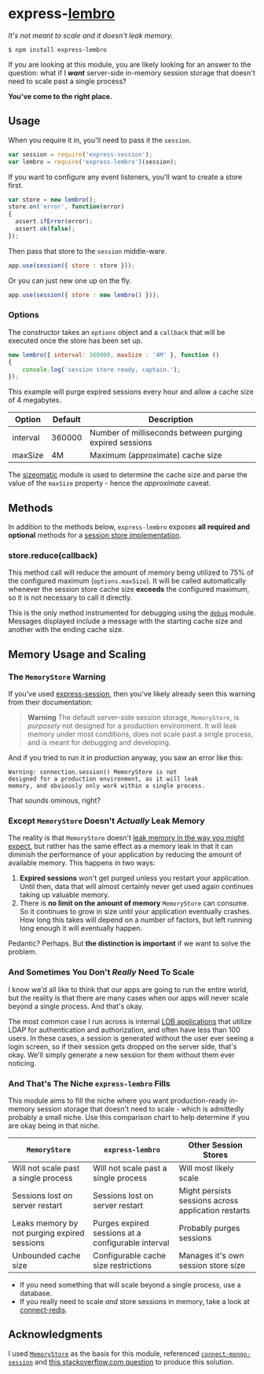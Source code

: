 # express-[lembro](https://translate.google.com/#pt/en/lembro) #

*It's not meant to scale and it doesn't leak memory.*

```
$ npm install express-lembro
```

If you are looking at this module, you are likely looking for an answer to the question: what if I **_want_** server-side in-memory session storage that doesn't need to scale past a single process?

**You've come to the right place.**

## Usage ##

When you require it in, you'll need to pass it the `session`.

```javascript
var session = require('express-session');
var lembro = require('express-lembro')(session);
```

If you want to configure any event listeners, you'll want to create a store first.

```javascript
var store = new lembro();
store.on('error', function(error)
{
  assert.ifError(error);
  assert.ok(false);
});
```

Then pass that store to the `session` middle-ware.

```javascript
app.use(session({ store : store }));
```

Or you can just new one up on the fly.

```javascript
app.use(session({ store : new lembro() }));
```

### Options ###

The constructor takes an `options` object and a `callback` that will be executed once the store has been set up.

```javascript
new lembro({ interval: 360000, maxSize : '4M' }, function ()
{
	console.log('session store ready, captain.');
});
```

This example will purge expired sessions every hour and allow a cache size of 4 megabytes.

| Option   | Default | Description |
|----------|---------|-------------|
| interval | 360000  | Number of milliseconds between purging expired sessions |
| maxSize  | 4M      | Maximum (approximate) cache size |

The [sizeomatic](https://www.npmjs.com/package/sizeomatic) module is used to determine the cache size and parse the value of the `maxSize` property - hence the *approximate* caveat.

## Methods ##

In addition to the methods below, `express-lembro` exposes **all required and optional** methods for a [session store implementation](https://www.npmjs.com/package/express-session#session-store-implementation).

### store.reduce(callback) ###

This method call will reduce the amount of memory being utilized to 75% of the configured maximum (`options.maxSize`). It will be called automatically whenever the session store cache size **exceeds** the configured maximum, so it is not necessary to call it directly.

This is the only method instrumented for debugging using the [`debug`](https://www.npmjs.com/package/debug) module. Messages displayed include a message with the starting cache size and another with the ending cache size.

## Memory Usage and Scaling ##

### The `MemoryStore` Warning ###
If you've used [express-session](https://www.npmjs.com/package/express-session), then you've likely already seen this warning from their documentation:

> **Warning** The default server-side session storage, `MemoryStore`, is *purposely* not designed for a production environment. It will leak memory under most conditions, does not scale past a single process, and is meant for debugging and developing.

And if you tried to run it in production anyway, you saw an error like this:

```
Warning: connection.session() MemoryStore is not
designed for a production environment, as it will leak
memory, and obviously only work within a single process.
```

That sounds ominous, right?

### Except `MemoryStore` Doesn't *Actually* Leak Memory ###

The reality is that `MemoryStore` doesn't [leak memory in the way you might expect](https://en.wikipedia.org/wiki/Memory_leak), but rather has the same effect as a memory leak in that it can diminish the performance of your application by reducing the amount of available memory. This happens in two ways:

1. **Expired sessions** won't get purged unless you restart your application. Until then, data that will almost certainly never get used again continues taking up valuable memory.
2. There is **no limit on the amount of memory** `MemoryStore` can consume. So it continues to grow  in size until your application eventually crashes. How long this takes will depend on a number of factors, but left running long enough it will eventually happen.

Pedantic? Perhaps. But **the distinction is important** if we want to solve the problem.

### And Sometimes You Don't *Really* Need To Scale ###

I know we'd all like to think that our apps are going to run the entire world, but the reality is that there are many cases when our apps will never scale beyond a single process. And that's okay.

The most common case I run across is internal [LOB applications](https://en.wikipedia.org/wiki/Line_of_business) that utilize LDAP for authentication and authorization, and often have less than 100 users. In these cases, a session is generated without the user ever seeing a login screen, so if their session gets dropped on the server side, that's okay. We'll simply generate a new session for them without them ever noticing.

### And That's The Niche `express-lembro` Fills ###

This module aims to fill the niche where you want production-ready in-memory session storage that doesn't need to scale - which is admittedly probably a small niche. Use this comparison chart to help determine if you are okay being in that niche.

| `MemoryStore` | `express-lembro` | Other Session Stores |
|---------------|------------------|----------------------|
| Will not scale past a single process | Will not scale past a single process | Will most likely scale |
| Sessions lost on server restart | Sessions lost on server restart | Might persists sessions across application restarts |
| Leaks memory by not purging expired sessions | Purges expired sessions at a configurable interval | Probably purges sessions |
| Unbounded cache size | Configurable cache size restrictions | Manages it's own session store size |

- If you need something that will scale beyond a single process, use a database.
- If you really need to scale *and* store sessions in memory, take a look at [connect-redis](https://www.npmjs.com/package/connect-redis).

## Acknowledgments ##

I used [`MemoryStore`](https://github.com/expressjs/session/blob/master/session/memory.js) as the basis for this module, referenced [`connect-mongo-session`](https://www.npmjs.com/package/connect-mongodb-session) and [this stackoverflow.com question](http://stackoverflow.com/questions/10760620/using-memorystore-in-production) to produce this solution.
